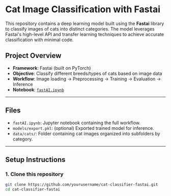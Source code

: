 # Cat Image Classification with Fastai

This repository contains a deep learning model built using the **Fastai** library to classify images of cats into distinct categories. The model leverages Fastai's high-level API and transfer learning techniques to achieve accurate classification with minimal code.
##  Project Overview

- **Framework**: Fastai (built on PyTorch)
- **Objective**: Classify different breeds/types of cats based on image data
- **Workflow**: Image loading → Preprocessing → Training → Evaluation → Inference
- **Notebook**: [`fastAI.ipynb`](./fastAI.ipynb)

---

##  Files

- `fastAI.ipynb`: Jupyter notebook containing the full workflow.
- `models/export.pkl`: (optional) Exported trained model for inference.
- `data/cats/`: Folder containing cat images organized into subfolders by category.

---

##  Setup Instructions

### 1. Clone this repository

```bash
git clone https://github.com/yourusername/cat-classifier-fastai.git
cd cat-classifier-fastai
